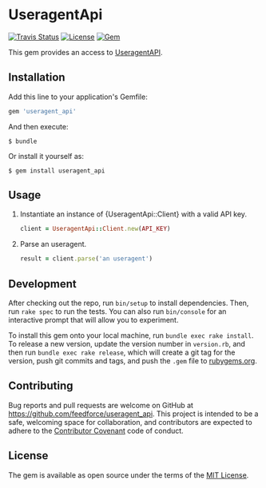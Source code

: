# UseragentApi

[![Travis Status](https://img.shields.io/travis/feedforce/useragent_api.svg?maxAge=2592000)][travisci]
[![License](https://img.shields.io/github/license/feedforce/useragent_api.svg?maxAge=2592000?style=flat-square)][license]
[![Gem](https://img.shields.io/gem/v/useragent_api.svg?maxAge=2592000?style=flat-square)][gem-link]

[travisci]: https://travis-ci.org/feedforce/useragent_api
[license]: https://github.com/feedforce/useragent_api/blob/master/LICENSE.txt
[gem-link]: http://badge.fury.io/rb/useragent_api

This gem provides an access to [UseragentAPI](https://useragentapi.com).

## Installation

Add this line to your application's Gemfile:

```ruby
gem 'useragent_api'
```

And then execute:

    $ bundle

Or install it yourself as:

    $ gem install useragent_api

## Usage

1. Instantiate an instance of {UseragentApi::Client} with a valid API key.

    ```ruby
    client = UseragentApi::Client.new(API_KEY)
    ```

2. Parse an useragent.

    ```ruby
    result = client.parse('an useragent')
    ```

## Development

After checking out the repo, run `bin/setup` to install dependencies. Then, run `rake spec` to run the tests. You can also run `bin/console` for an interactive prompt that will allow you to experiment.

To install this gem onto your local machine, run `bundle exec rake install`. To release a new version, update the version number in `version.rb`, and then run `bundle exec rake release`, which will create a git tag for the version, push git commits and tags, and push the `.gem` file to [rubygems.org](https://rubygems.org).

## Contributing

Bug reports and pull requests are welcome on GitHub at https://github.com/feedforce/useragent_api. This project is intended to be a safe, welcoming space for collaboration, and contributors are expected to adhere to the [Contributor Covenant](http://contributor-covenant.org) code of conduct.


## License

The gem is available as open source under the terms of the [MIT License](http://opensource.org/licenses/MIT).

